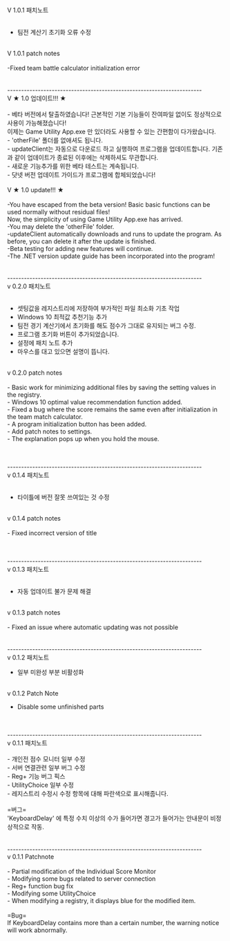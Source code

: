 V 1.0.1 패치노트<br>
<br>
- 팀전 계산기 초기화 오류 수정<br>
<br>
V 1.0.1 patch notes<br>
<br>
-Fixed team battle calculator initialization error<br>
<br>
<br>
----------------------------------------------------------------------<br>
V ★ 1.0 업데이트!!! ★<br>
<br>
- 베타 버전에서 탈출하였습니다! 근본적인 기본 기능들이 잔여파일 없이도 정상적으로 사용이 가능해졌습니다!<br>
이제는 Game Utility App.exe 만 있더라도 사용할 수 있는 간편함이 다가왔습니다.<br>
- 'otherFile' 폴더를 없애셔도 됩니다.<br>
- updateClient는 자동으로 다운로드 하고 실행하여 프로그램을 업데이트합니다. 기존과 같이 업데이트가 종료된 이후에는 삭제하셔도 무관합니다.<br>
- 새로운 기능추가를 위한 베타 테스트는 계속됩니다.<br>
- 닷넷 버전 업데이트 가이드가 프로그램에 합체되었습니다!<br>
<br>
V ★ 1.0 update!!! ★<br>
<br>
-You have escaped from the beta version! Basic basic functions can be used normally without residual files!<br>
Now, the simplicity of using Game Utility App.exe has arrived.<br>
-You may delete the 'otherFile' folder.<br>
-updateClient automatically downloads and runs to update the program. As before, you can delete it after the update is finished.<br>
-Beta testing for adding new features will continue.<br>
-The .NET version update guide has been incorporated into the program!<br>
<br>
<br>
----------------------------------------------------------------------<br>
v 0.2.0 패치노트<br><br>

- 셋팅값을 레지스트리에 저장하여 부가적인 파일 최소화 기초 작업<br>
- Windows 10 최적값 추천기능 추가<br>
- 팀전 경기 계산기에서 초기화를 해도 점수가 그대로 유지되는 버그 수정.<br>
- 프로그램 초기화 버튼이 추가되었습니다.<br>
- 설정에 패치 노트 추가 <br>
- 마우스를 대고 있으면 설명이 뜹니다.<br>
<br>
v 0.2.0 patch notes<br>
<br>
- Basic work for minimizing additional files by saving the setting values in the registry.<br>
- Windows 10 optimal value recommendation function added.<br>
- Fixed a bug where the score remains the same even after initialization in the team match calculator.<br>
- A program initialization button has been added.<br>
- Add patch notes to settings.<br>
- The explanation pops up when you hold the mouse.<br>
<br><br>

----------------------------------------------------------------------<br>
v 0.1.4 패치노트<br>
<br>
- 타이틀에 버전 잘못 쓰여있는 것 수정<br>
<br>
v 0.1.4 patch notes<br>
<br>
- Fixed incorrect version of title<br>

<br><br>
----------------------------------------------------------------------<br>
v 0.1.3 패치노트<br>
<br>
- 자동 업데이트 불가 문제 해결<br>
<br>
v 0.1.3 patch notes<br>
<br>
- Fixed an issue where automatic updating was not possible<br>
<br>
<br>
----------------------------------------------------------------------<br>
v 0.1.2 패치노트<br>

- 일부 미완성 부분 비활성화<br>
<br>
v 0.1.2 Patch Note<br>

- Disable some unfinished parts<br>
<br>
<br>
----------------------------------------------------------------------<br>
v 0.1.1 패치노트<br>
<br>
- 개인전 점수 모니터 일부 수정<br>
- 서버 연결관련 일부 버그 수정<br>
- Reg+ 기능 버그 픽스<br>
- UtilityChoice 일부 수정<br>
- 레지스트리 수정시 수정 항목에 대해 파란색으로 표시해줍니다.<br>
<br>
=버그=<br>
'KeyboardDelay' 에 특정 수치 이상의 수가 들어가면 경고가 들어가는 안내문이 비정상적으로 작동.<br>
<br>
<br>
----------------------------------------------------------------------<br>
v 0.1.1 Patchnote<br>
<br>
- Partial modification of the Individual Score Monitor<br>
- Modifying some bugs related to server connection<br>
- Reg+ function bug fix<br>
- Modifying some UtilityChoice<br>
- When modifying a registry, it displays blue for the modified item.<br>
<br>
=Bug=<br>
If KeyboardDelay contains more than a certain number, the warning notice will work abnormally.<br>
<br>
